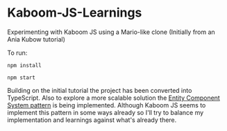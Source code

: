 # Kaboom-JS-Learnings

Experimenting with Kaboom JS using a Mario-like clone (Initially from an Ania Kubow tutorial)

To run:

`npm install`

`npm start`

Building on the initial tutorial the project has been converted into TypeScript. Also to explore a more scalable solution the [Entity Component System pattern](https://en.wikipedia.org/wiki/Entity_component_system) is being implemented. Although Kaboom JS seems to implement this pattern in some ways already so I'll try to balance my implementation and learnings against what's already there.
